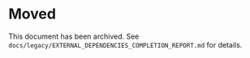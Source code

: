 # Moved

This document has been archived. See `docs/legacy/EXTERNAL_DEPENDENCIES_COMPLETION_REPORT.md` for details.
